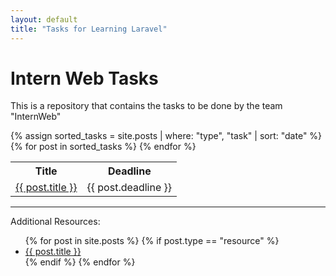 ```yaml
---
layout: default
title: "Tasks for Learning Laravel"
---
```


# Intern Web Tasks

This is a repository that contains the tasks to be done by the team "InternWeb"
<table>
  <tr>
    <th>Title</th>
    <th>Deadline</th>
  </tr>
  {% assign sorted_tasks = site.posts | where: "type", "task" | sort: "date" %}
  {% for post in sorted_tasks %}
  <tr>
    <td><a href="{{ site.baseurl }}{{ post.url }}">{{ post.title }}</a></td>
    <td>{{ post.deadline }}</td>
  </tr>
  {% endfor %}
</table>
<hr>

Additional Resources:
<ul>
{% for post in site.posts %}
{% if post.type == "resource" %}
<li><a href="{{ site.baseurl }}{{ post.url }}">{{ post.title }}</a></li>
{% endif %}
{% endfor %}
</ul>
